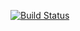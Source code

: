 [![Build Status](https://travis-ci.org/soulshockers/chuck-norris-jokes.svg?branch=master)](https://travis-ci.org/soulshockers/chuck-norris-jokes)